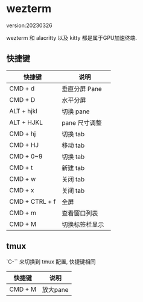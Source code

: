 # wezterm 

version:20230326



wezterm 和 alacritty 以及 kitty 都是属于GPU加速终端.


## 快捷键

快捷键         | 说明
---------------|----------------
CMD + d        | 垂直分屏 Pane
CMD + D        | 水平分屏
ALT + hjkl     | 切换 pane
ALT + HJKL     | pane 尺寸调整　
CMD + hj       | 切换 tab
CMD + HJ       | 移动 tab
CMD + 0~9      | 切换 tab
CMD + t        | 新建 tab
CMD + w        | 关闭 tab
CMD + x        | 关闭 tab
CMD + CTRL + f | 全屏
CMD + m        | 查看窗口列表
CMD + M        | 切换标签栏显示

## tmux 

`C-\`` 来切换到 tmux 配置, 快捷键相同

快捷键         | 说明
---------------|----------------
CMD + M        | 放大pane
